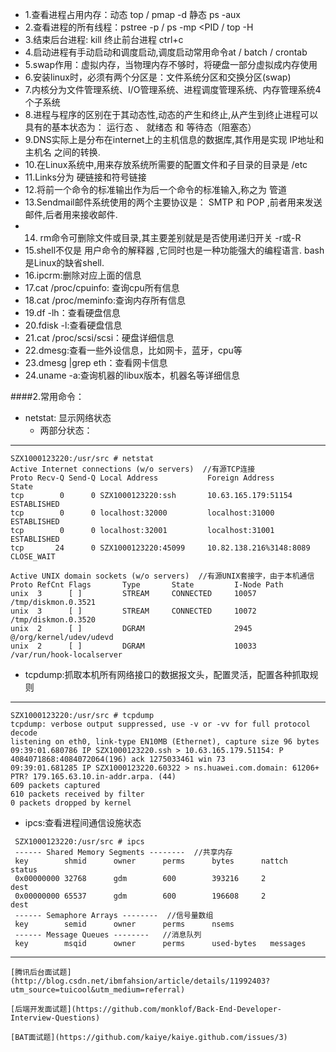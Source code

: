* 1.查看进程占用内存：动态 top / pmap -d <PID>   静态 ps -aux
* 2.查看进程的所有线程：pstree -p <PID> / ps -mp <PID / top -H 
* 3.结束后台进程: kill <PID>  终止前台进程 ctrl+c
* 4.启动进程有手动启动和调度启动,调度启动常用命令at / batch / crontab
* 5.swap作用：虚拟内存，当物理内存不够时，将硬盘一部分虚拟成内存使用
* 6.安装linux时，必须有两个分区是：文件系统分区和交换分区(swap)
* 7.内核分为文件管理系统、I/O管理系统、进程调度管理系统、内存管理系统4个子系统
* 8.进程与程序的区别在于其动态性,动态的产生和终止,从产生到终止进程可以具有的基本状态为： 运行态 、 就绪态 和 等待态（阻塞态）
* 9.DNS实际上是分布在internet上的主机信息的数据库,其作用是实现 IP地址和主机名 之间的转换.
* 10.在Linux系统中,用来存放系统所需要的配置文件和子目录的目录是 /etc 
* 11.Links分为 硬链接和符号链接 
* 12.将前一个命令的标准输出作为后一个命令的标准输入,称之为 管道 
* 13.Sendmail邮件系统使用的两个主要协议是： SMTP 和 POP ,前者用来发送邮件,后者用来接收邮件.
* 14. rm命令可删除文件或目录,其主要差别就是是否使用递归开关 -r或-R 
* 15.shell不仅是 用户命令的解释器 ,它同时也是一种功能强大的编程语言. bash是Linux的缺省shell.
* 16.ipcrm:删除对应上面的信息
* 17.cat /proc/cpuinfo: 查询cpu所有信息
* 18.cat /proc/meminfo:查询内存所有信息
* 19.df -lh：查看硬盘信息
* 20.fdisk -l:查看硬盘信息
* 21.cat /proc/scsi/scsi：硬盘详细信息
* 22.dmesg:查看一些外设信息，比如网卡，蓝牙，cpu等
* 23.dmesg |grep eth：查看网卡信息
* 24.uname -a:查询机器的libux版本，机器名等详细信息

####2.常用命令：
* netstat: 显示网络状态
  * 两部分状态：

* * * 
    SZX1000123220:/usr/src # netstat
    Active Internet connections (w/o servers)  //有源TCP连接
    Proto Recv-Q Send-Q Local Address           Foreign Address         State      
    tcp        0      0 SZX1000123220:ssh       10.63.165.179:51154     ESTABLISHED 
    tcp        0      0 localhost:32000         localhost:31000         ESTABLISHED 
    tcp        0      0 localhost:32001         localhost:31001         ESTABLISHED 
    tcp       24      0 SZX1000123220:45099     10.82.138.216%3148:8089 CLOSE_WAIT  

    Active UNIX domain sockets (w/o servers)  //有源UNIX套接字，由于本机通信
    Proto RefCnt Flags       Type       State         I-Node Path
    unix  3      [ ]         STREAM     CONNECTED     10057  /tmp/diskmon.0.3521
    unix  3      [ ]         STREAM     CONNECTED     10072  /tmp/diskmon.0.3520
    unix  2      [ ]         DGRAM                    2945   @/org/kernel/udev/udevd
    unix  2      [ ]         DGRAM                    10033  /var/run/hook-localserver


* tcpdump:抓取本机所有网络接口的数据报文头，配置灵活，配置各种抓取规则

* * * 
    SZX1000123220:/usr/src # tcpdump
    tcpdump: verbose output suppressed, use -v or -vv for full protocol decode
    listening on eth0, link-type EN10MB (Ethernet), capture size 96 bytes
    09:39:01.680786 IP SZX1000123220.ssh > 10.63.165.179.51154: P 4084071868:4084072064(196) ack 1275033461 win 73
    09:39:01.681285 IP SZX1000123220.60322 > ns.huawei.com.domain: 61206+ PTR? 179.165.63.10.in-addr.arpa. (44)
    609 packets captured
    610 packets received by filter
    0 packets dropped by kernel

* ipcs:查看进程间通信设施状态
 >
     SZX1000123220:/usr/src # ipcs
     ------ Shared Memory Segments --------  //共享内存
     key        shmid      owner      perms      bytes      nattch     status      
     0x00000000 32768      gdm        600        393216     2          dest         
     0x00000000 65537      gdm        600        196608     2          dest         
     ------ Semaphore Arrays --------  //信号量数组
     key        semid      owner      perms      nsems     
     ------ Message Queues --------   //消息队列
     key        msqid      owner      perms      used-bytes   messages   


* * *
    [腾讯后台面试题](http://blog.csdn.net/ibmfahsion/article/details/11992403?utm_source=tuicool&utm_medium=referral)

    [后端开发面试题](https://github.com/monklof/Back-End-Developer-Interview-Questions)

    [BAT面试题](https://github.com/kaiye/kaiye.github.com/issues/3)
